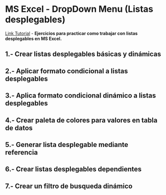 # MS Excel - DropDown Menu (Listas desplegables)

[Link Tutorial](https://www.youtube.com/watch?v=JTduguvrF34) -
**Ejercicios para practicar como trabajar con listas desplegables en MS Excel.**

## 1.- Crear listas desplegables básicas y dinámicas

## 2.- Aplicar formato condicional a listas desplegables

## 3.- Aplica formato condicional dinámico a listas desplegables

## 4.- Crear paleta de colores para valores en tabla de datos

## 5.- Generar lista desplegable mediante referencia

## 6.- Crear listas desplegables dependientes

## 7.- Crear un filtro de busqueda dinámico
